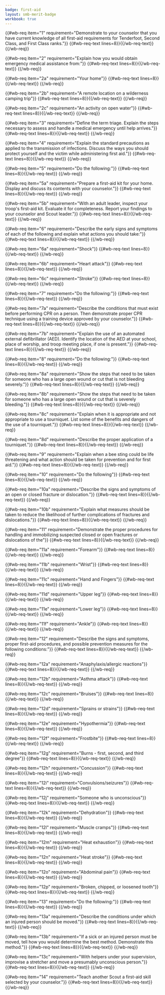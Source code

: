 ```yaml
---
badge: first-aid
layout: smb-merit-badge
workbook: true
---
```



{{#wb-req item="1" requirement="Demonstrate to your counselor that you have current knowledge of all first-aid requirements for Tenderfoot, Second Class, and First Class ranks."}}
{{#wb-req-text lines=8}}{{/wb-req-text}}
{{/wb-req}}

{{#wb-req item="2" requirement="Explain how you would obtain emergency medical assistance from:"}}
{{#wb-req-text lines=8}}{{/wb-req-text}}
{{/wb-req}}

{{#wb-req item="2a" requirement="Your home"}}
{{#wb-req-text lines=8}}{{/wb-req-text}}
{{/wb-req}}

{{#wb-req item="2b" requirement="A remote location on a wilderness camping trip"}}
{{#wb-req-text lines=8}}{{/wb-req-text}}
{{/wb-req}}

{{#wb-req item="2c" requirement="An activity on open water"}}
{{#wb-req-text lines=8}}{{/wb-req-text}}
{{/wb-req}}

{{#wb-req item="3" requirement="Define the term triage. Explain the steps necessary to assess and handle a medical emergency until help arrives."}}
{{#wb-req-text lines=8}}{{/wb-req-text}}
{{/wb-req}}

{{#wb-req item="4" requirement="Explain the standard precautions as applied to the transmission of infections. Discuss the ways you should protect yourself and the victim while administering first aid."}}
{{#wb-req-text lines=8}}{{/wb-req-text}}
{{/wb-req}}

{{#wb-req item="5" requirement="Do the following:"}}
{{#wb-req-text lines=8}}{{/wb-req-text}}
{{/wb-req}}

{{#wb-req item="5a" requirement="Prepare a first-aid kit for your home. Display and discuss its contents with your counselor."}}
{{#wb-req-text lines=8}}{{/wb-req-text}}
{{/wb-req}}

{{#wb-req item="5b" requirement="With an adult leader, inspect your troop's first-aid kit. Evaluate it for completeness. Report your findings to your counselor and Scout leader."}}
{{#wb-req-text lines=8}}{{/wb-req-text}}
{{/wb-req}}

{{#wb-req item="6" requirement="Describe the early signs and symptoms of each of the following and explain what actions you should take:"}}
{{#wb-req-text lines=8}}{{/wb-req-text}}
{{/wb-req}}

{{#wb-req item="6a" requirement="Shock"}}
{{#wb-req-text lines=8}}{{/wb-req-text}}
{{/wb-req}}

{{#wb-req item="6b" requirement="Heart attack"}}
{{#wb-req-text lines=8}}{{/wb-req-text}}
{{/wb-req}}

{{#wb-req item="6c" requirement="Stroke"}}
{{#wb-req-text lines=8}}{{/wb-req-text}}
{{/wb-req}}

{{#wb-req item="7" requirement="Do the following:"}}
{{#wb-req-text lines=8}}{{/wb-req-text}}
{{/wb-req}}

{{#wb-req item="7a" requirement="Describe the conditions that must exist before performing CPR on a person. Then demonstrate proper CPR technique using a training device approved by your counselor."}}
{{#wb-req-text lines=8}}{{/wb-req-text}}
{{/wb-req}}

{{#wb-req item="7b" requirement="Explain the use of an automated external defibrillator (AED). Identify the location of the AED at your school, place of worship, and troop meeting place, if one is present."}}
{{#wb-req-text lines=8}}{{/wb-req-text}}
{{/wb-req}}

{{#wb-req item="8" requirement="Do the following:"}}
{{#wb-req-text lines=8}}{{/wb-req-text}}
{{/wb-req}}

{{#wb-req item="8a" requirement="Show the steps that need to be taken for someone who has a large open wound or cut that is not bleeding severely."}}
{{#wb-req-text lines=8}}{{/wb-req-text}}
{{/wb-req}}

{{#wb-req item="8b" requirement="Show the steps that need to be taken for someone who has a large open wound or cut that is severely bleeding."}}
{{#wb-req-text lines=8}}{{/wb-req-text}}
{{/wb-req}}

{{#wb-req item="8c" requirement="Explain when it is appropriate and not appropriate to use a tourniquet. List some of the benefits and dangers of the use of a tourniquet."}}
{{#wb-req-text lines=8}}{{/wb-req-text}}
{{/wb-req}}

{{#wb-req item="8d" requirement="Describe the proper application of a tourniquet."}}
{{#wb-req-text lines=8}}{{/wb-req-text}}
{{/wb-req}}

{{#wb-req item="9" requirement="Explain when a bee sting could be life threatening and what action should be taken for prevention and for first aid."}}
{{#wb-req-text lines=8}}{{/wb-req-text}}
{{/wb-req}}

{{#wb-req item="10" requirement="Do the following"}}
{{#wb-req-text lines=8}}{{/wb-req-text}}
{{/wb-req}}

{{#wb-req item="10a" requirement="Describe the signs and symptoms of an open or closed fracture or dislocation."}}
{{#wb-req-text lines=8}}{{/wb-req-text}}
{{/wb-req}}

{{#wb-req item="10b" requirement="Explain what measures should be taken to reduce the likelihood of further complications of fractures and dislocations."}}
{{#wb-req-text lines=8}}{{/wb-req-text}}
{{/wb-req}}

{{#wb-req item="11" requirement="Demonstrate the proper procedures for handling and immobilizing suspected closed or open fractures or dislocations of the"}}
{{#wb-req-text lines=8}}{{/wb-req-text}}
{{/wb-req}}

{{#wb-req item="11a" requirement="Forearm"}}
{{#wb-req-text lines=8}}{{/wb-req-text}}
{{/wb-req}}

{{#wb-req item="11b" requirement="Wrist"}}
{{#wb-req-text lines=8}}{{/wb-req-text}}
{{/wb-req}}

{{#wb-req item="11c" requirement="Hand and Fingers"}}
{{#wb-req-text lines=8}}{{/wb-req-text}}
{{/wb-req}}

{{#wb-req item="11d" requirement="Upper leg"}}
{{#wb-req-text lines=8}}{{/wb-req-text}}
{{/wb-req}}

{{#wb-req item="11e" requirement="Lower leg"}}
{{#wb-req-text lines=8}}{{/wb-req-text}}
{{/wb-req}}

{{#wb-req item="11f" requirement="Ankle"}}
{{#wb-req-text lines=8}}{{/wb-req-text}}
{{/wb-req}}

{{#wb-req item="12" requirement="Describe the signs and symptoms, proper first-aid procedures, and possible prevention measures for the following conditions:"}}
{{#wb-req-text lines=8}}{{/wb-req-text}}
{{/wb-req}}

{{#wb-req item="12a" requirement="Anaphylaxis/allergic reactions"}}
{{#wb-req-text lines=8}}{{/wb-req-text}}
{{/wb-req}}

{{#wb-req item="12b" requirement="Asthma attack"}}
{{#wb-req-text lines=8}}{{/wb-req-text}}
{{/wb-req}}

{{#wb-req item="12c" requirement="Bruises"}}
{{#wb-req-text lines=8}}{{/wb-req-text}}
{{/wb-req}}

{{#wb-req item="12d" requirement="Sprains or strains"}}
{{#wb-req-text lines=8}}{{/wb-req-text}}
{{/wb-req}}

{{#wb-req item="12e" requirement="Hypothermia"}}
{{#wb-req-text lines=8}}{{/wb-req-text}}
{{/wb-req}}

{{#wb-req item="12f" requirement="Frostbite"}}
{{#wb-req-text lines=8}}{{/wb-req-text}}
{{/wb-req}}

{{#wb-req item="12g" requirement="Burns - first, second, and third degree"}}
{{#wb-req-text lines=8}}{{/wb-req-text}}
{{/wb-req}}

{{#wb-req item="12h" requirement="Concussion"}}
{{#wb-req-text lines=8}}{{/wb-req-text}}
{{/wb-req}}

{{#wb-req item="12i" requirement="Convulsions/seizures"}}
{{#wb-req-text lines=8}}{{/wb-req-text}}
{{/wb-req}}

{{#wb-req item="12j" requirement="Someone who is unconscious"}}
{{#wb-req-text lines=8}}{{/wb-req-text}}
{{/wb-req}}

{{#wb-req item="12k" requirement="Dehydration"}}
{{#wb-req-text lines=8}}{{/wb-req-text}}
{{/wb-req}}

{{#wb-req item="12l" requirement="Muscle cramps"}}
{{#wb-req-text lines=8}}{{/wb-req-text}}
{{/wb-req}}

{{#wb-req item="12m" requirement="Heat exhaustion"}}
{{#wb-req-text lines=8}}{{/wb-req-text}}
{{/wb-req}}

{{#wb-req item="12n" requirement="Heat stroke"}}
{{#wb-req-text lines=8}}{{/wb-req-text}}
{{/wb-req}}

{{#wb-req item="12o" requirement="Abdominal pain"}}
{{#wb-req-text lines=8}}{{/wb-req-text}}
{{/wb-req}}

{{#wb-req item="12p" requirement="Broken, chipped, or loosened tooth"}}
{{#wb-req-text lines=8}}{{/wb-req-text}}
{{/wb-req}}

{{#wb-req item="13" requirement="Do the following:"}}
{{#wb-req-text lines=8}}{{/wb-req-text}}
{{/wb-req}}

{{#wb-req item="13a" requirement="Describe the conditions under which an injured person should be moved."}}
{{#wb-req-text lines=8}}{{/wb-req-text}}
{{/wb-req}}

{{#wb-req item="13b" requirement="If a sick or an injured person must be moved, tell how you would determine the best method. Demonstrate this method."}}
{{#wb-req-text lines=8}}{{/wb-req-text}}
{{/wb-req}}

{{#wb-req item="13c" requirement="With helpers under your supervision, improvise a stretcher and move a presumably unconscious person."}}
{{#wb-req-text lines=8}}{{/wb-req-text}}
{{/wb-req}}

{{#wb-req item="14" requirement="Teach another Scout a first-aid skill selected by your counselor."}}
{{#wb-req-text lines=8}}{{/wb-req-text}}
{{/wb-req}}
